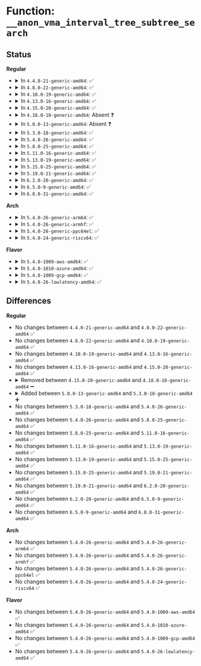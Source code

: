 # Function: <code>__anon_vma_interval_tree_subtree_search</code>

## Status
<b>Regular</b>
<ul>
<li>
<details>
<summary>In <code>4.4.0-21-generic-amd64</code>: ✅</summary>

```c
struct anon_vma_chain * __anon_vma_interval_tree_subtree_search(struct anon_vma_chain * node, long unsigned int start, long unsigned int last)
```

```json
{
  "name": "__anon_vma_interval_tree_subtree_search",
  "collision_type": "Unique Static",
  "inline_type": "No",
  "funcs": [
    {
      "addr": 18446744071580649120,
      "name": "__anon_vma_interval_tree_subtree_search",
      "external": false,
      "loc": "mm/interval_tree.c:72",
      "file": "mm/interval_tree.c",
      "inline": "seen, unknown",
      "caller_inline": [],
      "caller_func": [
        "mm/interval_tree.c:anon_vma_interval_tree_iter_first",
        "mm/interval_tree.c:anon_vma_interval_tree_iter_next"
      ]
    }
  ],
  "symbols": [
    {
      "addr": 18446744071580649120,
      "name": "__anon_vma_interval_tree_subtree_search",
      "section": ".text",
      "bind": "STB_LOCAL",
      "size": 101
    }
  ]
}
```
</details>
</li>
<li>
<details>
<summary>In <code>4.8.0-22-generic-amd64</code>: ✅</summary>

```c
struct anon_vma_chain * __anon_vma_interval_tree_subtree_search(struct anon_vma_chain * node, long unsigned int start, long unsigned int last)
```

```json
{
  "name": "__anon_vma_interval_tree_subtree_search",
  "collision_type": "Unique Static",
  "inline_type": "No",
  "funcs": [
    {
      "addr": 18446744071580756288,
      "name": "__anon_vma_interval_tree_subtree_search",
      "external": false,
      "loc": "mm/interval_tree.c:72",
      "file": "mm/interval_tree.c",
      "inline": "seen, unknown",
      "caller_inline": [],
      "caller_func": [
        "mm/interval_tree.c:anon_vma_interval_tree_iter_next",
        "mm/interval_tree.c:anon_vma_interval_tree_iter_first"
      ]
    }
  ],
  "symbols": [
    {
      "addr": 18446744071580756288,
      "name": "__anon_vma_interval_tree_subtree_search",
      "section": ".text",
      "bind": "STB_LOCAL",
      "size": 101
    }
  ]
}
```
</details>
</li>
<li>
<details>
<summary>In <code>4.10.0-19-generic-amd64</code>: ✅</summary>

```c
struct anon_vma_chain * __anon_vma_interval_tree_subtree_search(struct anon_vma_chain * node, long unsigned int start, long unsigned int last)
```

```json
{
  "name": "__anon_vma_interval_tree_subtree_search",
  "collision_type": "Unique Static",
  "inline_type": "No",
  "funcs": [
    {
      "addr": 18446744071580821504,
      "name": "__anon_vma_interval_tree_subtree_search",
      "external": false,
      "loc": "mm/interval_tree.c:72",
      "file": "mm/interval_tree.c",
      "inline": "seen, unknown",
      "caller_inline": [],
      "caller_func": [
        "mm/interval_tree.c:anon_vma_interval_tree_iter_next",
        "mm/interval_tree.c:anon_vma_interval_tree_iter_first"
      ]
    }
  ],
  "symbols": [
    {
      "addr": 18446744071580821504,
      "name": "__anon_vma_interval_tree_subtree_search",
      "section": ".text",
      "bind": "STB_LOCAL",
      "size": 101
    }
  ]
}
```
</details>
</li>
<li>
<details>
<summary>In <code>4.13.0-16-generic-amd64</code>: ✅</summary>

```c
struct anon_vma_chain * __anon_vma_interval_tree_subtree_search(struct anon_vma_chain * node, long unsigned int start, long unsigned int last)
```

```json
{
  "name": "__anon_vma_interval_tree_subtree_search",
  "collision_type": "Unique Static",
  "inline_type": "No",
  "funcs": [
    {
      "addr": 18446744071580863568,
      "name": "__anon_vma_interval_tree_subtree_search",
      "external": false,
      "loc": "mm/interval_tree.c:72",
      "file": "mm/interval_tree.c",
      "inline": "seen, unknown",
      "caller_inline": [],
      "caller_func": [
        "mm/interval_tree.c:anon_vma_interval_tree_iter_next",
        "mm/interval_tree.c:anon_vma_interval_tree_iter_first"
      ]
    }
  ],
  "symbols": [
    {
      "addr": 18446744071580863568,
      "name": "__anon_vma_interval_tree_subtree_search",
      "section": ".text",
      "bind": "STB_LOCAL",
      "size": 94
    }
  ]
}
```
</details>
</li>
<li>
<details>
<summary>In <code>4.15.0-20-generic-amd64</code>: ✅</summary>

```c
struct anon_vma_chain * __anon_vma_interval_tree_subtree_search(struct anon_vma_chain * node, long unsigned int start, long unsigned int last)
```

```json
{
  "name": "__anon_vma_interval_tree_subtree_search",
  "collision_type": "Unique Static",
  "inline_type": "No",
  "funcs": [
    {
      "addr": 18446744071580954560,
      "name": "__anon_vma_interval_tree_subtree_search",
      "external": false,
      "loc": "mm/interval_tree.c:72",
      "file": "mm/interval_tree.c",
      "inline": "seen, unknown",
      "caller_inline": [],
      "caller_func": [
        "mm/interval_tree.c:anon_vma_interval_tree_iter_next",
        "mm/interval_tree.c:anon_vma_interval_tree_iter_first"
      ]
    }
  ],
  "symbols": [
    {
      "addr": 18446744071580954560,
      "name": "__anon_vma_interval_tree_subtree_search",
      "section": ".text",
      "bind": "STB_LOCAL",
      "size": 94
    }
  ]
}
```
</details>
</li>
<li>
<details>
<summary>In <code>4.18.0-10-generic-amd64</code>: Absent ❓</summary>

```json
{
  "name": "__anon_vma_interval_tree_subtree_search",
  "collision_type": "Unique Static",
  "inline_type": "Selective",
  "funcs": [
    {
      "addr": 18446744071581091197,
      "name": "__anon_vma_interval_tree_subtree_search",
      "external": false,
      "loc": "mm/interval_tree.c:72",
      "file": "mm/interval_tree.c",
      "inline": "not declared, inlined",
      "caller_inline": [
        "mm/interval_tree.c:anon_vma_interval_tree_iter_next",
        "mm/interval_tree.c:anon_vma_interval_tree_iter_first"
      ],
      "caller_func": [
        "mm/interval_tree.c:anon_vma_interval_tree_iter_next",
        "mm/interval_tree.c:anon_vma_interval_tree_iter_first"
      ]
    }
  ],
  "symbols": [
    {
      "addr": 18446744071581088784,
      "name": "__anon_vma_interval_tree_subtree_search.part.8",
      "section": ".text",
      "bind": "STB_LOCAL",
      "size": 109
    }
  ]
}
```
</details>
</li>
<li>
<details>
<summary>In <code>5.0.0-13-generic-amd64</code>: Absent ❓</summary>

```json
{
  "name": "__anon_vma_interval_tree_subtree_search",
  "collision_type": "Unique Static",
  "inline_type": "Selective",
  "funcs": [
    {
      "addr": 18446744071581169101,
      "name": "__anon_vma_interval_tree_subtree_search",
      "external": false,
      "loc": "mm/interval_tree.c:72",
      "file": "mm/interval_tree.c",
      "inline": "not declared, inlined",
      "caller_inline": [
        "mm/interval_tree.c:anon_vma_interval_tree_iter_next",
        "mm/interval_tree.c:anon_vma_interval_tree_iter_first"
      ],
      "caller_func": [
        "mm/interval_tree.c:anon_vma_interval_tree_iter_next",
        "mm/interval_tree.c:anon_vma_interval_tree_iter_first"
      ]
    }
  ],
  "symbols": [
    {
      "addr": 18446744071581166784,
      "name": "__anon_vma_interval_tree_subtree_search.part.7",
      "section": ".text",
      "bind": "STB_LOCAL",
      "size": 99
    }
  ]
}
```
</details>
</li>
<li>
<details>
<summary>In <code>5.3.0-18-generic-amd64</code>: ✅</summary>

```c
struct anon_vma_chain * __anon_vma_interval_tree_subtree_search(struct anon_vma_chain * node, long unsigned int start, long unsigned int last)
```

```json
{
  "name": "__anon_vma_interval_tree_subtree_search",
  "collision_type": "Unique Static",
  "inline_type": "No",
  "funcs": [
    {
      "addr": 18446744071581237776,
      "name": "__anon_vma_interval_tree_subtree_search",
      "external": false,
      "loc": "mm/interval_tree.c:71",
      "file": "mm/interval_tree.c",
      "inline": "seen, unknown",
      "caller_inline": [],
      "caller_func": [
        "mm/interval_tree.c:anon_vma_interval_tree_iter_next",
        "mm/interval_tree.c:anon_vma_interval_tree_iter_first"
      ]
    }
  ],
  "symbols": [
    {
      "addr": 18446744071581237776,
      "name": "__anon_vma_interval_tree_subtree_search",
      "section": ".text",
      "bind": "STB_LOCAL",
      "size": 99
    }
  ]
}
```
</details>
</li>
<li>
<details>
<summary>In <code>5.4.0-26-generic-amd64</code>: ✅</summary>

```c
struct anon_vma_chain * __anon_vma_interval_tree_subtree_search(struct anon_vma_chain * node, long unsigned int start, long unsigned int last)
```

```json
{
  "name": "__anon_vma_interval_tree_subtree_search",
  "collision_type": "Unique Static",
  "inline_type": "No",
  "funcs": [
    {
      "addr": 18446744071581296144,
      "name": "__anon_vma_interval_tree_subtree_search",
      "external": false,
      "loc": "mm/interval_tree.c:71",
      "file": "mm/interval_tree.c",
      "inline": "seen, unknown",
      "caller_inline": [],
      "caller_func": [
        "mm/interval_tree.c:anon_vma_interval_tree_iter_next",
        "mm/interval_tree.c:anon_vma_interval_tree_iter_first"
      ]
    }
  ],
  "symbols": [
    {
      "addr": 18446744071581296144,
      "name": "__anon_vma_interval_tree_subtree_search",
      "section": ".text",
      "bind": "STB_LOCAL",
      "size": 99
    }
  ]
}
```
</details>
</li>
<li>
<details>
<summary>In <code>5.8.0-25-generic-amd64</code>: ✅</summary>

```c
struct anon_vma_chain * __anon_vma_interval_tree_subtree_search(struct anon_vma_chain * node, long unsigned int start, long unsigned int last)
```

```json
{
  "name": "__anon_vma_interval_tree_subtree_search",
  "collision_type": "Unique Static",
  "inline_type": "No",
  "funcs": [
    {
      "addr": 18446744071581486368,
      "name": "__anon_vma_interval_tree_subtree_search",
      "external": false,
      "loc": "mm/interval_tree.c:71",
      "file": "mm/interval_tree.c",
      "inline": "seen, unknown",
      "caller_inline": [],
      "caller_func": [
        "mm/interval_tree.c:anon_vma_interval_tree_iter_next",
        "mm/interval_tree.c:anon_vma_interval_tree_iter_first"
      ]
    }
  ],
  "symbols": [
    {
      "addr": 18446744071581486368,
      "name": "__anon_vma_interval_tree_subtree_search",
      "section": ".text",
      "bind": "STB_LOCAL",
      "size": 102
    }
  ]
}
```
</details>
</li>
<li>
<details>
<summary>In <code>5.11.0-16-generic-amd64</code>: ✅</summary>

```c
struct anon_vma_chain * __anon_vma_interval_tree_subtree_search(struct anon_vma_chain * node, long unsigned int start, long unsigned int last)
```

```json
{
  "name": "__anon_vma_interval_tree_subtree_search",
  "collision_type": "Unique Static",
  "inline_type": "No",
  "funcs": [
    {
      "addr": 18446744071581528064,
      "name": "__anon_vma_interval_tree_subtree_search",
      "external": false,
      "loc": "mm/interval_tree.c:71",
      "file": "mm/interval_tree.c",
      "inline": "seen, unknown",
      "caller_inline": [],
      "caller_func": [
        "mm/interval_tree.c:anon_vma_interval_tree_iter_next",
        "mm/interval_tree.c:anon_vma_interval_tree_iter_first"
      ]
    }
  ],
  "symbols": [
    {
      "addr": 18446744071581528064,
      "name": "__anon_vma_interval_tree_subtree_search",
      "section": ".text",
      "bind": "STB_LOCAL",
      "size": 102
    }
  ]
}
```
</details>
</li>
<li>
<details>
<summary>In <code>5.13.0-19-generic-amd64</code>: ✅</summary>

```c
struct anon_vma_chain * __anon_vma_interval_tree_subtree_search(struct anon_vma_chain * node, long unsigned int start, long unsigned int last)
```

```json
{
  "name": "__anon_vma_interval_tree_subtree_search",
  "collision_type": "Unique Static",
  "inline_type": "No",
  "funcs": [
    {
      "addr": 18446744071581550192,
      "name": "__anon_vma_interval_tree_subtree_search",
      "external": false,
      "loc": "mm/interval_tree.c:71",
      "file": "mm/interval_tree.c",
      "inline": "seen, unknown",
      "caller_inline": [],
      "caller_func": [
        "mm/interval_tree.c:anon_vma_interval_tree_iter_next",
        "mm/interval_tree.c:anon_vma_interval_tree_iter_first"
      ]
    }
  ],
  "symbols": [
    {
      "addr": 18446744071581550192,
      "name": "__anon_vma_interval_tree_subtree_search",
      "section": ".text",
      "bind": "STB_LOCAL",
      "size": 99
    }
  ]
}
```
</details>
</li>
<li>
<details>
<summary>In <code>5.15.0-25-generic-amd64</code>: ✅</summary>

```c
struct anon_vma_chain * __anon_vma_interval_tree_subtree_search(struct anon_vma_chain * node, long unsigned int start, long unsigned int last)
```

```json
{
  "name": "__anon_vma_interval_tree_subtree_search",
  "collision_type": "Unique Static",
  "inline_type": "No",
  "funcs": [
    {
      "addr": 18446744071581813968,
      "name": "__anon_vma_interval_tree_subtree_search",
      "external": false,
      "loc": "mm/interval_tree.c:71",
      "file": "mm/interval_tree.c",
      "inline": "seen, unknown",
      "caller_inline": [],
      "caller_func": [
        "mm/interval_tree.c:anon_vma_interval_tree_iter_next",
        "mm/interval_tree.c:anon_vma_interval_tree_iter_first"
      ]
    }
  ],
  "symbols": [
    {
      "addr": 18446744071581813968,
      "name": "__anon_vma_interval_tree_subtree_search",
      "section": ".text",
      "bind": "STB_LOCAL",
      "size": 99
    }
  ]
}
```
</details>
</li>
<li>
<details>
<summary>In <code>5.19.0-21-generic-amd64</code>: ✅</summary>

```c
struct anon_vma_chain * __anon_vma_interval_tree_subtree_search(struct anon_vma_chain * node, long unsigned int start, long unsigned int last)
```

```json
{
  "name": "__anon_vma_interval_tree_subtree_search",
  "collision_type": "Unique Static",
  "inline_type": "No",
  "funcs": [
    {
      "addr": 18446744071582203296,
      "name": "__anon_vma_interval_tree_subtree_search",
      "external": false,
      "loc": "mm/interval_tree.c:71",
      "file": "mm/interval_tree.c",
      "inline": "seen, unknown",
      "caller_inline": [],
      "caller_func": [
        "mm/interval_tree.c:anon_vma_interval_tree_iter_next",
        "mm/interval_tree.c:anon_vma_interval_tree_iter_first"
      ]
    }
  ],
  "symbols": [
    {
      "addr": 18446744071582203296,
      "name": "__anon_vma_interval_tree_subtree_search",
      "section": ".text",
      "bind": "STB_LOCAL",
      "size": 129
    }
  ]
}
```
</details>
</li>
<li>
<details>
<summary>In <code>6.2.0-20-generic-amd64</code>: ✅</summary>

```c
struct anon_vma_chain * __anon_vma_interval_tree_subtree_search(struct anon_vma_chain * node, long unsigned int start, long unsigned int last)
```

```json
{
  "name": "__anon_vma_interval_tree_subtree_search",
  "collision_type": "Unique Static",
  "inline_type": "No",
  "funcs": [
    {
      "addr": 18446744071582689824,
      "name": "__anon_vma_interval_tree_subtree_search",
      "external": false,
      "loc": "mm/interval_tree.c:71",
      "file": "mm/interval_tree.c",
      "inline": "seen, unknown",
      "caller_inline": [],
      "caller_func": [
        "mm/interval_tree.c:anon_vma_interval_tree_iter_next",
        "mm/interval_tree.c:anon_vma_interval_tree_iter_first"
      ]
    }
  ],
  "symbols": [
    {
      "addr": 18446744071582689824,
      "name": "__anon_vma_interval_tree_subtree_search",
      "section": ".text",
      "bind": "STB_LOCAL",
      "size": 126
    }
  ]
}
```
</details>
</li>
<li>
<details>
<summary>In <code>6.5.0-9-generic-amd64</code>: ✅</summary>

```c
struct anon_vma_chain * __anon_vma_interval_tree_subtree_search(struct anon_vma_chain * node, long unsigned int start, long unsigned int last)
```

```json
{
  "name": "__anon_vma_interval_tree_subtree_search",
  "collision_type": "Unique Static",
  "inline_type": "No",
  "funcs": [
    {
      "addr": 18446744071582903776,
      "name": "__anon_vma_interval_tree_subtree_search",
      "external": false,
      "loc": "mm/interval_tree.c:71",
      "file": "mm/interval_tree.c",
      "inline": "seen, unknown",
      "caller_inline": [],
      "caller_func": [
        "mm/interval_tree.c:anon_vma_interval_tree_iter_next",
        "mm/interval_tree.c:anon_vma_interval_tree_iter_first"
      ]
    }
  ],
  "symbols": [
    {
      "addr": 18446744071582903776,
      "name": "__anon_vma_interval_tree_subtree_search",
      "section": ".text",
      "bind": "STB_LOCAL",
      "size": 129
    }
  ]
}
```
</details>
</li>
<li>
<details>
<summary>In <code>6.8.0-31-generic-amd64</code>: ✅</summary>

```c
struct anon_vma_chain * __anon_vma_interval_tree_subtree_search(struct anon_vma_chain * node, long unsigned int start, long unsigned int last)
```

```json
{
  "name": "__anon_vma_interval_tree_subtree_search",
  "collision_type": "Unique Static",
  "inline_type": "No",
  "funcs": [
    {
      "addr": 18446744071583077616,
      "name": "__anon_vma_interval_tree_subtree_search",
      "external": false,
      "loc": "mm/interval_tree.c:71",
      "file": "mm/interval_tree.c",
      "inline": "seen, unknown",
      "caller_inline": [],
      "caller_func": [
        "mm/interval_tree.c:anon_vma_interval_tree_iter_next",
        "mm/interval_tree.c:anon_vma_interval_tree_iter_first"
      ]
    }
  ],
  "symbols": [
    {
      "addr": 18446744071583077616,
      "name": "__anon_vma_interval_tree_subtree_search",
      "section": ".text",
      "bind": "STB_LOCAL",
      "size": 129
    }
  ]
}
```
</details>
</li>
</ul>
<b>Arch</b>
<ul>
<li>
<details>
<summary>In <code>5.4.0-26-generic-arm64</code>: ✅</summary>

```c
struct anon_vma_chain * __anon_vma_interval_tree_subtree_search(struct anon_vma_chain * node, long unsigned int start, long unsigned int last)
```

```json
{
  "name": "__anon_vma_interval_tree_subtree_search",
  "collision_type": "Unique Static",
  "inline_type": "No",
  "funcs": [
    {
      "addr": 18446603336492703192,
      "name": "__anon_vma_interval_tree_subtree_search",
      "external": false,
      "loc": "mm/interval_tree.c:71",
      "file": "mm/interval_tree.c",
      "inline": "seen, unknown",
      "caller_inline": [],
      "caller_func": [
        "mm/interval_tree.c:anon_vma_interval_tree_iter_next",
        "mm/interval_tree.c:anon_vma_interval_tree_iter_first"
      ]
    }
  ],
  "symbols": [
    {
      "addr": 18446603336492703192,
      "name": "__anon_vma_interval_tree_subtree_search",
      "section": ".text",
      "bind": "STB_LOCAL",
      "size": 164
    }
  ]
}
```
</details>
</li>
<li>
<details>
<summary>In <code>5.4.0-26-generic-armhf</code>: ✅</summary>

```c
struct anon_vma_chain * __anon_vma_interval_tree_subtree_search(struct anon_vma_chain * node, long unsigned int start, long unsigned int last)
```

```json
{
  "name": "__anon_vma_interval_tree_subtree_search",
  "collision_type": "Unique Static",
  "inline_type": "No",
  "funcs": [
    {
      "addr": 3226541236,
      "name": "__anon_vma_interval_tree_subtree_search",
      "external": false,
      "loc": "mm/interval_tree.c:71",
      "file": "mm/interval_tree.c",
      "inline": "seen, unknown",
      "caller_inline": [],
      "caller_func": [
        "mm/interval_tree.c:anon_vma_interval_tree_iter_next",
        "mm/interval_tree.c:anon_vma_interval_tree_iter_first"
      ]
    }
  ],
  "symbols": [
    {
      "addr": 3226541236,
      "name": "__anon_vma_interval_tree_subtree_search",
      "section": ".text",
      "bind": "STB_LOCAL",
      "size": 140
    }
  ]
}
```
</details>
</li>
<li>
<details>
<summary>In <code>5.4.0-26-generic-ppc64el</code>: ✅</summary>

```c
struct anon_vma_chain * __anon_vma_interval_tree_subtree_search(struct anon_vma_chain * node, long unsigned int start, long unsigned int last)
```

```json
{
  "name": "__anon_vma_interval_tree_subtree_search",
  "collision_type": "Unique Static",
  "inline_type": "No",
  "funcs": [
    {
      "addr": 13835058055286037808,
      "name": "__anon_vma_interval_tree_subtree_search",
      "external": false,
      "loc": "mm/interval_tree.c:71",
      "file": "mm/interval_tree.c",
      "inline": "seen, unknown",
      "caller_inline": [],
      "caller_func": [
        "mm/interval_tree.c:anon_vma_interval_tree_iter_next",
        "mm/interval_tree.c:anon_vma_interval_tree_iter_first"
      ]
    }
  ],
  "symbols": [
    {
      "addr": 13835058055286037808,
      "name": "__anon_vma_interval_tree_subtree_search",
      "section": ".text",
      "bind": "STB_LOCAL",
      "size": 152
    }
  ]
}
```
</details>
</li>
<li>
<details>
<summary>In <code>5.4.0-24-generic-riscv64</code>: ✅</summary>

```c
struct anon_vma_chain * __anon_vma_interval_tree_subtree_search(struct anon_vma_chain * node, long unsigned int start, long unsigned int last)
```

```json
{
  "name": "__anon_vma_interval_tree_subtree_search",
  "collision_type": "Unique Static",
  "inline_type": "No",
  "funcs": [
    {
      "addr": 18446743936272703896,
      "name": "__anon_vma_interval_tree_subtree_search",
      "external": false,
      "loc": "mm/interval_tree.c:71",
      "file": "mm/interval_tree.c",
      "inline": "seen, unknown",
      "caller_inline": [],
      "caller_func": [
        "mm/interval_tree.c:anon_vma_interval_tree_iter_next",
        "mm/interval_tree.c:anon_vma_interval_tree_iter_first"
      ]
    }
  ],
  "symbols": [
    {
      "addr": 18446743936272703896,
      "name": "__anon_vma_interval_tree_subtree_search",
      "section": ".text",
      "bind": "STB_LOCAL",
      "size": 106
    }
  ]
}
```
</details>
</li>
</ul>
<b>Flavor</b>
<ul>
<li>
<details>
<summary>In <code>5.4.0-1009-aws-amd64</code>: ✅</summary>

```c
struct anon_vma_chain * __anon_vma_interval_tree_subtree_search(struct anon_vma_chain * node, long unsigned int start, long unsigned int last)
```

```json
{
  "name": "__anon_vma_interval_tree_subtree_search",
  "collision_type": "Unique Static",
  "inline_type": "No",
  "funcs": [
    {
      "addr": 18446744071581264992,
      "name": "__anon_vma_interval_tree_subtree_search",
      "external": false,
      "loc": "mm/interval_tree.c:71",
      "file": "mm/interval_tree.c",
      "inline": "seen, unknown",
      "caller_inline": [],
      "caller_func": [
        "mm/interval_tree.c:anon_vma_interval_tree_iter_next",
        "mm/interval_tree.c:anon_vma_interval_tree_iter_first"
      ]
    }
  ],
  "symbols": [
    {
      "addr": 18446744071581264992,
      "name": "__anon_vma_interval_tree_subtree_search",
      "section": ".text",
      "bind": "STB_LOCAL",
      "size": 99
    }
  ]
}
```
</details>
</li>
<li>
<details>
<summary>In <code>5.4.0-1010-azure-amd64</code>: ✅</summary>

```c
struct anon_vma_chain * __anon_vma_interval_tree_subtree_search(struct anon_vma_chain * node, long unsigned int start, long unsigned int last)
```

```json
{
  "name": "__anon_vma_interval_tree_subtree_search",
  "collision_type": "Unique Static",
  "inline_type": "No",
  "funcs": [
    {
      "addr": 18446744071581211648,
      "name": "__anon_vma_interval_tree_subtree_search",
      "external": false,
      "loc": "mm/interval_tree.c:71",
      "file": "mm/interval_tree.c",
      "inline": "seen, unknown",
      "caller_inline": [],
      "caller_func": [
        "mm/interval_tree.c:anon_vma_interval_tree_iter_next",
        "mm/interval_tree.c:anon_vma_interval_tree_iter_first"
      ]
    }
  ],
  "symbols": [
    {
      "addr": 18446744071581211648,
      "name": "__anon_vma_interval_tree_subtree_search",
      "section": ".text",
      "bind": "STB_LOCAL",
      "size": 99
    }
  ]
}
```
</details>
</li>
<li>
<details>
<summary>In <code>5.4.0-1009-gcp-amd64</code>: ✅</summary>

```c
struct anon_vma_chain * __anon_vma_interval_tree_subtree_search(struct anon_vma_chain * node, long unsigned int start, long unsigned int last)
```

```json
{
  "name": "__anon_vma_interval_tree_subtree_search",
  "collision_type": "Unique Static",
  "inline_type": "No",
  "funcs": [
    {
      "addr": 18446744071581256192,
      "name": "__anon_vma_interval_tree_subtree_search",
      "external": false,
      "loc": "mm/interval_tree.c:71",
      "file": "mm/interval_tree.c",
      "inline": "seen, unknown",
      "caller_inline": [],
      "caller_func": [
        "mm/interval_tree.c:anon_vma_interval_tree_iter_next",
        "mm/interval_tree.c:anon_vma_interval_tree_iter_first"
      ]
    }
  ],
  "symbols": [
    {
      "addr": 18446744071581256192,
      "name": "__anon_vma_interval_tree_subtree_search",
      "section": ".text",
      "bind": "STB_LOCAL",
      "size": 99
    }
  ]
}
```
</details>
</li>
<li>
<details>
<summary>In <code>5.4.0-26-lowlatency-amd64</code>: ✅</summary>

```c
struct anon_vma_chain * __anon_vma_interval_tree_subtree_search(struct anon_vma_chain * node, long unsigned int start, long unsigned int last)
```

```json
{
  "name": "__anon_vma_interval_tree_subtree_search",
  "collision_type": "Unique Static",
  "inline_type": "No",
  "funcs": [
    {
      "addr": 18446744071581320128,
      "name": "__anon_vma_interval_tree_subtree_search",
      "external": false,
      "loc": "mm/interval_tree.c:71",
      "file": "mm/interval_tree.c",
      "inline": "seen, unknown",
      "caller_inline": [],
      "caller_func": [
        "mm/interval_tree.c:anon_vma_interval_tree_iter_next",
        "mm/interval_tree.c:anon_vma_interval_tree_iter_first"
      ]
    }
  ],
  "symbols": [
    {
      "addr": 18446744071581320128,
      "name": "__anon_vma_interval_tree_subtree_search",
      "section": ".text",
      "bind": "STB_LOCAL",
      "size": 99
    }
  ]
}
```
</details>
</li>
</ul>

## Differences
<b>Regular</b>
<ul>
<li>
No changes between <code>4.4.0-21-generic-amd64</code> and <code>4.8.0-22-generic-amd64</code> ✅
</li>
<li>
No changes between <code>4.8.0-22-generic-amd64</code> and <code>4.10.0-19-generic-amd64</code> ✅
</li>
<li>
No changes between <code>4.10.0-19-generic-amd64</code> and <code>4.13.0-16-generic-amd64</code> ✅
</li>
<li>
No changes between <code>4.13.0-16-generic-amd64</code> and <code>4.15.0-20-generic-amd64</code> ✅
</li>
<li>
<details>
<summary>Removed between <code>4.15.0-20-generic-amd64</code> and <code>4.18.0-10-generic-amd64</code> ➖</summary>

```c
struct anon_vma_chain * __anon_vma_interval_tree_subtree_search(struct anon_vma_chain * node, long unsigned int start, long unsigned int last)
```
</details>
</li>
<li>
<details>
<summary>Added between <code>5.0.0-13-generic-amd64</code> and <code>5.3.0-18-generic-amd64</code> ➕</summary>

```c
struct anon_vma_chain * __anon_vma_interval_tree_subtree_search(struct anon_vma_chain * node, long unsigned int start, long unsigned int last)
```
</details>
</li>
<li>
No changes between <code>5.3.0-18-generic-amd64</code> and <code>5.4.0-26-generic-amd64</code> ✅
</li>
<li>
No changes between <code>5.4.0-26-generic-amd64</code> and <code>5.8.0-25-generic-amd64</code> ✅
</li>
<li>
No changes between <code>5.8.0-25-generic-amd64</code> and <code>5.11.0-16-generic-amd64</code> ✅
</li>
<li>
No changes between <code>5.11.0-16-generic-amd64</code> and <code>5.13.0-19-generic-amd64</code> ✅
</li>
<li>
No changes between <code>5.13.0-19-generic-amd64</code> and <code>5.15.0-25-generic-amd64</code> ✅
</li>
<li>
No changes between <code>5.15.0-25-generic-amd64</code> and <code>5.19.0-21-generic-amd64</code> ✅
</li>
<li>
No changes between <code>5.19.0-21-generic-amd64</code> and <code>6.2.0-20-generic-amd64</code> ✅
</li>
<li>
No changes between <code>6.2.0-20-generic-amd64</code> and <code>6.5.0-9-generic-amd64</code> ✅
</li>
<li>
No changes between <code>6.5.0-9-generic-amd64</code> and <code>6.8.0-31-generic-amd64</code> ✅
</li>
</ul>
<b>Arch</b>
<ul>
<li>
No changes between <code>5.4.0-26-generic-amd64</code> and <code>5.4.0-26-generic-arm64</code> ✅
</li>
<li>
No changes between <code>5.4.0-26-generic-amd64</code> and <code>5.4.0-26-generic-armhf</code> ✅
</li>
<li>
No changes between <code>5.4.0-26-generic-amd64</code> and <code>5.4.0-26-generic-ppc64el</code> ✅
</li>
<li>
No changes between <code>5.4.0-26-generic-amd64</code> and <code>5.4.0-24-generic-riscv64</code> ✅
</li>
</ul>
<b>Flavor</b>
<ul>
<li>
No changes between <code>5.4.0-26-generic-amd64</code> and <code>5.4.0-1009-aws-amd64</code> ✅
</li>
<li>
No changes between <code>5.4.0-26-generic-amd64</code> and <code>5.4.0-1010-azure-amd64</code> ✅
</li>
<li>
No changes between <code>5.4.0-26-generic-amd64</code> and <code>5.4.0-1009-gcp-amd64</code> ✅
</li>
<li>
No changes between <code>5.4.0-26-generic-amd64</code> and <code>5.4.0-26-lowlatency-amd64</code> ✅
</li>
</ul>
